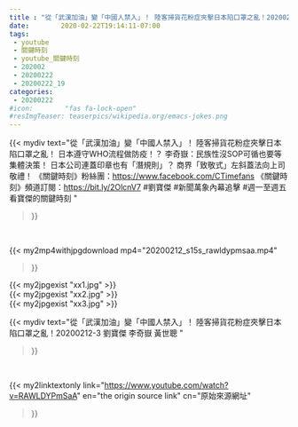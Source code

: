 ```yaml
---
title : "從「武漢加油」變「中國人禁入」！ 陸客掃貨花粉症夾擊日本陷口罩之亂！20200212-3 劉寶傑 李奇嶽 黃世聰 "
date:        2020-02-22T19:14:11-07:00
tags:
 - youtube
 - 關鍵時刻
 - youtube_關鍵時刻
 - 202002
 - 20200222
 - 20200222_19
categories:
 - 20200222
#icon:        "fas fa-lock-open"
#resImgTeaser: teaserpics/wikipedia.org/emacs-jokes.png
---
```


{{< mydiv text="從「武漢加油」變「中國人禁入」！ 陸客掃貨花粉症夾擊日本陷口罩之亂！ 日本遵守WHO流程做防疫！？ 李奇嶽：民族性沒SOP可循也要等集體決策！ 日本公司連蓋印章也有「潛規則」？ 商界「致敬式」左斜蓋法向上司敬禮！  《關鍵時刻》粉絲團：https://www.facebook.com/CTimefans 《關鍵時刻》頻道訂閱：https://bit.ly/2OlcnV7  #劉寶傑 #新聞萬象內幕追擊 #週一至週五看寶傑的關鍵時刻 "
>}}
<br>


{{< my2mp4withjpgdownload mp4="20200212_s15s_rawldypmsaa.mp4"
>}}

{{< my2jpgexist "xx1.jpg" >}}<br>
{{< my2jpgexist "xx2.jpg" >}}<br>
{{< my2jpgexist "xx3.jpg" >}}<br>



{{< mydiv text="從「武漢加油」變「中國人禁入」！ 陸客掃貨花粉症夾擊日本陷口罩之亂！20200212-3 劉寶傑 李奇嶽 黃世聰 "
>}}
<br>

{{< my2linktextonly link="https://www.youtube.com/watch?v=RAWLDYPmSaA"
en="the origin source link" cn="原始來源網址"
>}}


<br>

